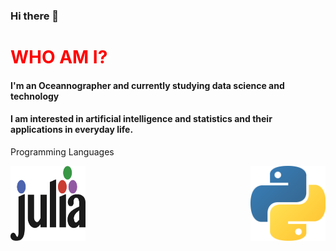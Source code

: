 ### Hi there 👋

<h1 style="color:red"> WHO AM I? </h1>
<h4> I'm an Oceannographer and currently studying data science and technology</h4>
<h4> I am interested in artificial intelligence and statistics and their applications
in everyday life.</h4>


<p style="font-size:20">Programming Languages</p>
<img align="right" src="python.png" alt="" style="width:120px; height:120px"></img>
<img align="center" src="julia.png" alt="" style="width:120px; height:120px"></img>

